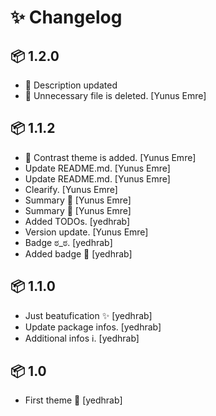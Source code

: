 # ✨ Changelog


## 📦 1.2.0

- 📑 Description updated
- 🧹 Unnecessary file is deleted. [Yunus Emre]

## 📦 1.1.2

- 🚀 Contrast theme is added. [Yunus Emre]
- Update README.md. [Yunus Emre]
- Update README.md. [Yunus Emre]
- Clearify. [Yunus Emre]
- Summary 🕺 [Yunus Emre]
- Summary 🕺 [Yunus Emre]
- Added TODOs. [yedhrab]
- Version update. [Yunus Emre]
- Badge ಠ_ಠ. [yedhrab]
- Added badge 💫 [yedhrab]

## 📦 1.1.0

- Just beatufication ✨ [yedhrab]
- Update package infos. [yedhrab]
- Additional infos ℹ. [yedhrab]

## 📦 1.0

- First theme 🎉 [yedhrab]


